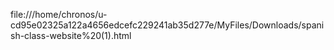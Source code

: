 file:///home/chronos/u-cd95e02325a122a4656edcefc229241ab35d277e/MyFiles/Downloads/spanish-class-website%20(1).html
